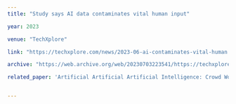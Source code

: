 ```yaml
---
title: "Study says AI data contaminates vital human input"

year: 2023

venue: "TechXplore"

link: "https://techxplore.com/news/2023-06-ai-contaminates-vital-human.html"

archive: "https://web.archive.org/web/20230703223541/https://techxplore.com/news/2023-06-ai-contaminates-vital-human.html"

related_paper: 'Artificial Artificial Artificial Intelligence: Crowd Workers Widely Use Large Language Models for Text Production Tasks'


---
```


